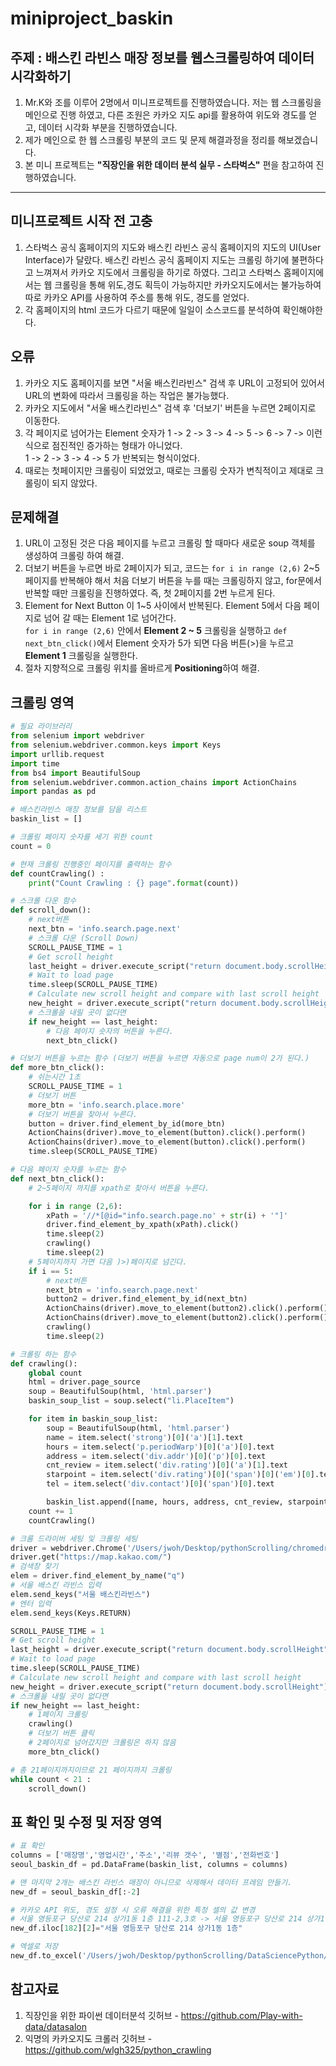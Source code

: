 # miniproject_baskin

## 주제 : 배스킨 라빈스 매장 정보를 웹스크롤링하여 데이터 시각화하기

1. Mr.K와 조를 이루어 2명에서 미니프로젝트를 진행하였습니다. 저는 웹 스크롤링을 메인으로 진행 하였고, 다른 조원은 카카오 지도 api를 활용하여 위도와 경도를 얻고, 데이터 시각화 부분을 진행하였습니다.
2. 제가 메인으로 한 웹 스크롤링 부분의 코드 및 문제 해결과정을 정리를 해보겠습니다.
3. 본 미니 프로젝트는 **"직장인을 위한 데이터 분석 실무 - 스타벅스"** 편을 참고하여 진행하였습니다.

---
## 미니프로젝트 시작 전 고충
1. 스타벅스 공식 홈페이지의 지도와 배스킨 라빈스 공식 홈페이지의 지도의 UI(User Interface)가 달랐다. 배스킨 라빈스 공식 홈페이지 지도는 크롤링 하기에 불편하다고 느껴져서 카카오 지도에서 크롤링을 하기로 하였다. 그리고 스타벅스 홈페이지에서는 웹 크롤링을 통해 위도,경도 획득이 가능하지만 카카오지도에서는 불가능하여 따로 카카오 API를 사용하여 주소를 통해 위도, 경도를 얻었다.
2. 각 홈페이지의 html 코드가 다르기 때문에 일일이 소스코드를 분석하여 확인해야한다.
## 오류
1. 카카오 지도 홈페이지를 보면 "서울 배스킨라빈스" 검색 후 URL이 고정되어 있어서 URL의 변화에 따라서 크롤링을 하는 작업은 불가능했다.
2. 카카오 지도에서 "서울 배스킨라빈스" 검색 후 '더보기' 버튼을 누르면 2페이지로 이동한다.
3. 각 페이지로 넘어가는 Element 숫자가 1 -> 2 -> 3 -> 4 -> 5 -> 6 -> 7 -> 이런식으로 점진적인 증가하는 형태가 아니었다.<br>
1 -> 2 -> 3 -> 4 -> 5 가 반복되는 형식이었다.
4. 때로는 첫페이지만 크롤링이 되었었고, 때로는 크롤링 숫자가 변칙적이고 제대로 크롤링이 되지 않았다.
## 문제해결
1. URL이 고정된 것은 다음 페이지를 누르고 크롤링 할 때마다 새로운 soup 객체를 생성하여 크롤링 하여 해결.
2. 더보기 버튼을 누르면 바로 2페이지가 되고, 코드는 `for i in range (2,6)` 2~5 페이지를 반복해야 해서 처음 더보기 버튼을 누를 때는 크롤링하지 않고, for문에서 반복할 때만 크롤링을 진행하였다. 즉, 첫 2페이지를 2번 누르게 된다.
3. Element for Next Button 이 1~5 사이에서 반복된다. Element 5에서 다음 페이지로 넘어 갈 때는 Element 1로 넘어간다.<br> 
`for i in range (2,6)` 안에서 **Element 2 ~ 5** 크롤링을 실행하고 `def next_btn_click()`에서 Element 숫자가 5가 되면 다음 버튼(>)을 누르고 **Element 1** 크롤링을 실행한다.
4. 절차 지향적으로 크롤링 위치를 올바르게 **Positioning**하여 해결.
## 크롤링 영역
```python
# 필요 라이브러리
from selenium import webdriver
from selenium.webdriver.common.keys import Keys
import urllib.request
import time
from bs4 import BeautifulSoup
from selenium.webdriver.common.action_chains import ActionChains
import pandas as pd

# 배스킨라빈스 매장 정보를 담을 리스트
baskin_list = []

# 크롤링 페이지 숫자를 세기 위한 count 
count = 0

# 현재 크롤링 진행중인 페이지를 출력하는 함수
def countCrawling() :
    print("Count Crawling : {} page".format(count))

# 스크롤 다운 함수 
def scroll_down():
    # next버튼
    next_btn = 'info.search.page.next'
    # 스크롤 다운 (Scroll Down)
    SCROLL_PAUSE_TIME = 1
    # Get scroll height
    last_height = driver.execute_script("return document.body.scrollHeight")
    # Wait to load page
    time.sleep(SCROLL_PAUSE_TIME)
    # Calculate new scroll height and compare with last scroll height
    new_height = driver.execute_script("return document.body.scrollHeight")
    # 스크롤을 내릴 곳이 없다면
    if new_height == last_height:
        # 다음 페이지 숫자의 버튼을 누른다.
        next_btn_click()

# 더보기 버튼을 누르는 함수 (더보기 버튼을 누르면 자동으로 page num이 2가 된다.)
def more_btn_click():
    # 쉬는시간 1초
    SCROLL_PAUSE_TIME = 1
    # 더보기 버튼
    more_btn = 'info.search.place.more'
    # 더보기 버튼을 찾아서 누른다.
    button = driver.find_element_by_id(more_btn)
    ActionChains(driver).move_to_element(button).click().perform()
    ActionChains(driver).move_to_element(button).click().perform()
    time.sleep(SCROLL_PAUSE_TIME)

# 다음 페이지 숫자를 누르는 함수 
def next_btn_click():
    # 2~5페이지 까지를 xpath로 찾아서 버튼을 누른다.

    for i in range (2,6):
        xPath = '//*[@id="info.search.page.no' + str(i) + '"]'
        driver.find_element_by_xpath(xPath).click()
        time.sleep(2)
        crawling()
        time.sleep(2)
    # 5페이지까지 가면 다음 )>)페이지로 넘긴다. 
    if i == 5:
        # next버튼
        next_btn = 'info.search.page.next'
        button2 = driver.find_element_by_id(next_btn)
        ActionChains(driver).move_to_element(button2).click().perform()
        ActionChains(driver).move_to_element(button2).click().perform()
        crawling()
        time.sleep(2)

# 크롤링 하는 함수 
def crawling():
    global count
    html = driver.page_source
    soup = BeautifulSoup(html, 'html.parser')
    baskin_soup_list = soup.select("li.PlaceItem")

    for item in baskin_soup_list:
        soup = BeautifulSoup(html, 'html.parser')
        name = item.select('strong')[0]('a')[1].text
        hours = item.select('p.periodWarp')[0]('a')[0].text
        address = item.select('div.addr')[0]('p')[0].text
        cnt_review = item.select('div.rating')[0]('a')[1].text
        starpoint = item.select('div.rating')[0]('span')[0]('em')[0].text
        tel = item.select('div.contact')[0]('span')[0].text

        baskin_list.append([name, hours, address, cnt_review, starpoint, tel])
    count += 1
    countCrawling()

# 크롬 드라이버 세팅 및 크롤링 세팅
driver = webdriver.Chrome('/Users/jwoh/Desktop/pythonScrolling/chromedriver3')
driver.get("https://map.kakao.com/")
# 검색창 찾기
elem = driver.find_element_by_name("q")
# 서울 배스킨 라빈스 입력
elem.send_keys("서울 배스킨라빈스")
# 엔터 입력
elem.send_keys(Keys.RETURN)

SCROLL_PAUSE_TIME = 1
# Get scroll height
last_height = driver.execute_script("return document.body.scrollHeight")
# Wait to load page
time.sleep(SCROLL_PAUSE_TIME)
# Calculate new scroll height and compare with last scroll height
new_height = driver.execute_script("return document.body.scrollHeight")
# 스크롤을 내릴 곳이 없다면
if new_height == last_height:
    # 1페이지 크롤링 
    crawling()
    # 더보기 버튼 클릭
    # 2페이지로 넘어갔지만 크롤링은 하지 않음
    more_btn_click()

# 총 21페이지까지이므로 21 페이지까지 크롤링 
while count < 21 :
    scroll_down()
```

## 표 확인 및 수정 및 저장 영역
```python
# 표 확인 
columns = ['매장명','영업시간','주소','리뷰 갯수', '별점','전화번호']
seoul_baskin_df = pd.DataFrame(baskin_list, columns = columns)

# 맨 마지막 2개는 배스킨 라빈스 매장이 아니므로 삭제해서 데이터 프레임 만들기.
new_df = seoul_baskin_df[:-2]

# 카카오 API 위도, 경도 설정 시 오류 해결을 위한 특정 셀의 값 변경 
# 서울 영등포구 당산로 214 상가1동 1층 111-2,3호 -> 서울 영등포구 당산로 214 상가1동 1층
new_df.iloc[182][2]="서울 영등포구 당산로 214 상가1동 1층"

# 엑셀로 저장
new_df.to_excel('/Users/jwoh/Desktop/pythonScrolling/DataSciencePython/02_개정판/8_BaskinRobbins_Location/files/seoul_baskin_list.xlsx', index=False)
```

## 참고자료 
1. 직장인을 위한 파이썬 데이터분석 깃허브 - https://github.com/Play-with-data/datasalon
2. 익명의 카카오지도 크롤러 깃허브 - https://github.com/wlgh325/python_crawling
